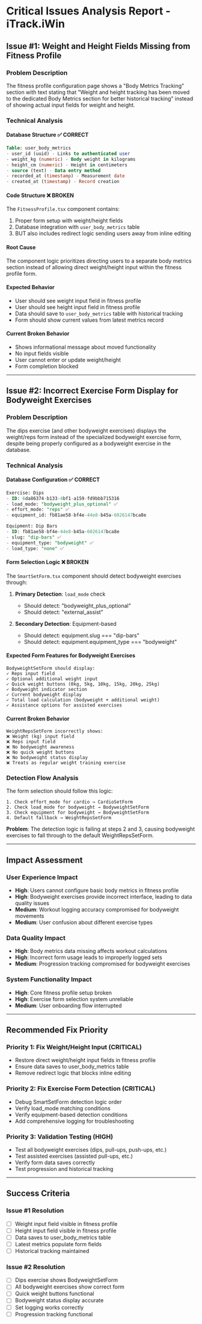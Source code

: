 # Critical Issues Analysis Report - iTrack.iWin

## Issue #1: Weight and Height Fields Missing from Fitness Profile

### Problem Description
The fitness profile configuration page shows a "Body Metrics Tracking" section with text stating that "Weight and height tracking has been moved to the dedicated Body Metrics section for better historical tracking" instead of showing actual input fields for weight and height.

### Technical Analysis

#### Database Structure ✅ CORRECT
```sql
Table: user_body_metrics
- user_id (uuid) - Links to authenticated user
- weight_kg (numeric) - Body weight in kilograms  
- height_cm (numeric) - Height in centimeters
- source (text) - Data entry method
- recorded_at (timestamp) - Measurement date
- created_at (timestamp) - Record creation
```

#### Code Structure ❌ BROKEN
The `FitnessProfile.tsx` component contains:
1. Proper form setup with weight/height fields 
2. Database integration with `user_body_metrics` table
3. BUT also includes redirect logic sending users away from inline editing

#### Root Cause
The component logic prioritizes directing users to a separate body metrics section instead of allowing direct weight/height input within the fitness profile form.

#### Expected Behavior
- User should see weight input field in fitness profile
- User should see height input field in fitness profile  
- Data should save to `user_body_metrics` table with historical tracking
- Form should show current values from latest metrics record

#### Current Broken Behavior
- Shows informational message about moved functionality
- No input fields visible
- User cannot enter or update weight/height
- Form completion blocked

---

## Issue #2: Incorrect Exercise Form Display for Bodyweight Exercises

### Problem Description  
The dips exercise (and other bodyweight exercises) displays the weight/reps form instead of the specialized bodyweight exercise form, despite being properly configured as a bodyweight exercise in the database.

### Technical Analysis

#### Database Configuration ✅ CORRECT
```sql
Exercise: Dips
- ID: 6da86374-b133-4bf1-a159-fd9bbb715316
- load_mode: "bodyweight_plus_optional" ✅
- effort_mode: "reps" ✅
- equipment_id: fb81ae58-bf4e-44e8-b45a-6026147bca8e

Equipment: Dip Bars
- ID: fb81ae58-bf4e-44e8-b45a-6026147bca8e
- slug: "dip-bars" ✅
- equipment_type: "bodyweight" ✅
- load_type: "none" ✅
```

#### Form Selection Logic ❌ BROKEN
The `SmartSetForm.tsx` component should detect bodyweight exercises through:

1. **Primary Detection**: `load_mode` check
   - Should detect: "bodyweight_plus_optional" 
   - Should detect: "external_assist"

2. **Secondary Detection**: Equipment-based
   - Should detect: equipment.slug === "dip-bars"
   - Should detect: equipment.equipment_type === "bodyweight"

#### Expected Form Features for Bodyweight Exercises
```
BodyweightSetForm should display:
✓ Reps input field
✓ Optional additional weight input  
✓ Quick weight buttons (0kg, 5kg, 10kg, 15kg, 20kg, 25kg)
✓ Bodyweight indicator section
✓ Current bodyweight display
✓ Total load calculation (bodyweight + additional weight)
✓ Assistance options for assisted exercises
```

#### Current Broken Behavior
```
WeightRepsSetForm incorrectly shows:
❌ Weight (kg) input field
❌ Reps input field
❌ No bodyweight awareness
❌ No quick weight buttons
❌ No bodyweight status display
❌ Treats as regular weight training exercise
```

### Detection Flow Analysis

The form selection should follow this logic:
```
1. Check effort_mode for cardio → CardioSetForm
2. Check load_mode for bodyweight → BodyweightSetForm  
3. Check equipment for bodyweight → BodyweightSetForm
4. Default fallback → WeightRepsSetForm
```

**Problem**: The detection logic is failing at steps 2 and 3, causing bodyweight exercises to fall through to the default WeightRepsSetForm.

---

## Impact Assessment

### User Experience Impact
- **High**: Users cannot configure basic body metrics in fitness profile
- **High**: Bodyweight exercises provide incorrect interface, leading to data quality issues
- **Medium**: Workout logging accuracy compromised for bodyweight movements
- **Medium**: User confusion about different exercise types

### Data Quality Impact  
- **High**: Body metrics data missing affects workout calculations
- **High**: Incorrect form usage leads to improperly logged sets
- **Medium**: Progression tracking compromised for bodyweight exercises

### System Functionality Impact
- **High**: Core fitness profile setup broken
- **High**: Exercise form selection system unreliable
- **Medium**: User onboarding flow interrupted

---

## Recommended Fix Priority

### Priority 1: Fix Weight/Height Input (CRITICAL)
- Restore direct weight/height input fields in fitness profile
- Ensure data saves to user_body_metrics table
- Remove redirect logic that blocks inline editing

### Priority 2: Fix Exercise Form Detection (CRITICAL)  
- Debug SmartSetForm detection logic order
- Verify load_mode matching conditions
- Verify equipment-based detection conditions
- Add comprehensive logging for troubleshooting

### Priority 3: Validation Testing (HIGH)
- Test all bodyweight exercises (dips, pull-ups, push-ups, etc.)
- Test assisted exercises (assisted pull-ups, etc.)
- Verify form data saves correctly
- Test progression and historical tracking

---

## Success Criteria

### Issue #1 Resolution
- [ ] Weight input field visible in fitness profile
- [ ] Height input field visible in fitness profile  
- [ ] Data saves to user_body_metrics table
- [ ] Latest metrics populate form fields
- [ ] Historical tracking maintained

### Issue #2 Resolution  
- [ ] Dips exercise shows BodyweightSetForm
- [ ] All bodyweight exercises show correct form
- [ ] Quick weight buttons functional
- [ ] Bodyweight status display accurate
- [ ] Set logging works correctly
- [ ] Progression tracking functional